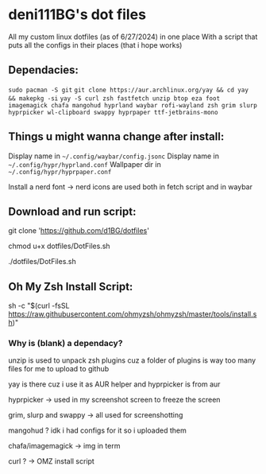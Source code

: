 # deni111BG's dot files
All my custom linux dotfiles (as of 6/27/2024) in one place
With a script that puts all the configs in their places (that i hope works)

## Dependacies:
`sudo pacman -S git`
`git clone https://aur.archlinux.org/yay && cd yay && makepkg -si` 
`yay -S curl zsh fastfetch unzip btop eza foot imagemagick chafa mangohud hyprland waybar rofi-wayland zsh grim slurp hyprpicker wl-clipboard swappy hyprpaper ttf-jetbrains-mono`

## Things u might wanna change after install:
Display name in `~/.config/waybar/config.jsonc`
Display name in `~/.config/hypr/hyprland.conf`
Wallpaper dir in `~/.config/hypr/hyprpaper.conf`

Install a nerd font -> nerd icons are used both in fetch script and in waybar

## Download and run script:

git clone 'https://github.com/d1BG/dotfiles'

chmod u+x dotfiles/DotFiles.sh

./dotfiles/DotFiles.sh

## Oh My Zsh Install Script:
sh -c "$(curl -fsSL https://raw.githubusercontent.com/ohmyzsh/ohmyzsh/master/tools/install.sh)"

### Why is (blank) a dependacy?
unzip is used to unpack zsh plugins cuz a folder of plugins is way too many files for me to upload to github

yay is there cuz i use it as AUR helper and hyprpicker is from aur

hyprpicker -> used in my screenshot screen to freeze the screen

grim, slurp and swappy -> all used for screenshotting

mangohud ? idk i had configs for it so i uploaded them

chafa/imagemagick -> img in term

curl ? -> OMZ install script
